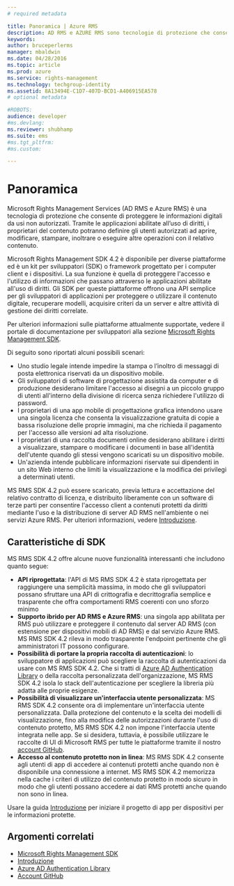 ```yaml
---
# required metadata

title: Panoramica | Azure RMS
description: AD RMS e AZURE RMS sono tecnologie di protezione che consenteno di proteggere le informazioni digitali da usi non autorizzati.
keywords:
author: bruceperlerms
manager: mbaldwin
ms.date: 04/28/2016
ms.topic: article
ms.prod: azure
ms.service: rights-management
ms.technology: techgroup-identity
ms.assetid: 8A13494E-C1D7-407D-BCD1-A406915EA578
# optional metadata

#ROBOTS:
audience: developer
#ms.devlang:
ms.reviewer: shubhamp
ms.suite: ems
#ms.tgt_pltfrm:
#ms.custom:

---
```


# Panoramica


Microsoft Rights Management Services (AD RMS e Azure RMS) è una tecnologia di protezione che consente di proteggere le informazioni digitali da usi non autorizzati. Tramite le applicazioni abilitate all’uso di diritti, i proprietari del contenuto potranno definire gli utenti autorizzati ad aprire, modificare, stampare, inoltrare o eseguire altre operazioni con il relativo contenuto.

Microsoft Rights Management SDK 4.2 è disponibile per diverse piattaforme ed è un kit per sviluppatori (SDK) o framework progettato per i computer client e i dispositivi. La sua funzione è quella di proteggere l'accesso e l'utilizzo di informazioni che passano attraverso le applicazioni abilitate all'uso di diritti. Gli SDK per queste piattaforme offrono una API semplice per gli sviluppatori di applicazioni per proteggere o utilizzare il contenuto digitale, recuperare modelli, acquisire criteri da un server e altre attività di gestione dei diritti correlate.

Per ulteriori informazioni sulle piattaforme attualmente supportate, vedere il portale di documentazione per sviluppatori alla sezione [Microsoft Rights Management SDK](active-directory-rights-management-services-multi-platform-thin-client-sdk-portal.md).

Di seguito sono riportati alcuni possibili scenari:

-   Uno studio legale intende impedire la stampa o l’inoltro di messaggi di posta elettronica riservati da un dispositivo mobile.
-   Gli sviluppatori di software di progettazione assistita da computer e di produzione desiderano limitare l'accesso ai disegni a un piccolo gruppo di utenti all'interno della divisione di ricerca senza richiedere l'utilizzo di password.
-   I proprietari di una app mobile di progettazione grafica intendono usare una singola licenza che consenta la visualizzazione gratuita di copie a bassa risoluzione delle proprie immagini, ma che richieda il pagamento per l'accesso alle versioni ad alta risoluzione.
-   I proprietari di una raccolta documenti online desiderano abilitare i diritti a visualizzare, stampare o modificare i documenti in base all'identità dell'utente quando gli stessi vengono scaricati su un dispositivo mobile.
-   Un'azienda intende pubblicare informazioni riservate sui dipendenti in un sito Web interno che limiti la visualizzazione e la modifica dei privilegi a determinati utenti.

MS RMS SDK 4.2 può essere scaricato, previa lettura e accettazione del relativo contratto di licenza, e distribuito liberamente con un software di terze parti per consentire l'accesso client a contenuti protetti da diritti mediante l'uso e la distribuzione di server AD RMS nell'ambiente o nei servizi Azure RMS. Per ulteriori informazioni, vedere [Introduzione](get-started.md).

## Caratteristiche di SDK


MS RMS SDK 4.2 offre alcune nuove funzionalità interessanti che includono quanto segue:

-   **API riprogettata**: l'API di MS RMS SDK 4.2 è stata riprogettata per raggiungere una semplicità massima, in modo che gli sviluppatori possano sfruttare una API di crittografia e decrittografia semplice e trasparente che offra comportamenti RMS coerenti con uno sforzo minimo
-   **Supporto ibrido per AD RMS e Azure RMS**: una singola app abilitata per RMS può utilizzare e proteggere il contenuto dal server AD RMS (con estensione per dispositivi mobili di AD RMS) e dal servizio Azure RMS. MS RMS SDK 4.2 rileva in modo trasparente l'endpoint pertinente che gli amministratori IT possono configurare.
-   **Possibilità di portare la propria raccolta di autenticazioni**: lo sviluppatore di applicazioni può scegliere la raccolta di autenticazioni da usare con MS RMS SDK 4.2. Che si tratti di [Azure AD Authentication Library](https://msdn.microsoft.com/en-us/library/jj573266.aspx) o della raccolta personalizzata dell'organizzazione, MS RMS SDK 4.2 isola lo stack dell'autenticazione per scegliere la libreria più adatta alle proprie esigenze.
-   **Possibilità di visualizzare un'interfaccia utente personalizzata**: MS RMS SDK 4.2 consente ora di implementare un'interfaccia utente personalizzata. Dalla protezione del contenuto e la scelta dei modelli di visualizzazione, fino alla modifica delle autorizzazioni durante l'uso di contenuto protetto, MS RMS SDK 4.2 non impone l'interfaccia utente integrata nelle app. Se si desidera, tuttavia, è possibile utilizzare le raccolte di UI di Microsoft RMS per tutte le piattaforme tramite il nostro [account GitHub](https://github.com/AzureAD/).
-   **Accesso al contenuto protetto non in linea**: MS RMS SDK 4.2 consente agli utenti di app di accedere ai contenuti protetti anche quando non è disponibile una connessione a internet. MS RMS SDK 4.2 memorizza nella cache i criteri di utilizzo del contenuto protetto in modo sicuro in modo che gli utenti possano accedere ai dati RMS protetti anche quando non sono in linea.

Usare la guida [Introduzione](get-started.md) per iniziare il progetto di app per dispositivi per le informazioni protette.

## Argomenti correlati

* [Microsoft Rights Management SDK](active-directory-rights-management-services-multi-platform-thin-client-sdk-portal.md)
* [Introduzione](get-started.md)
* [Azure AD Authentication Library](https://msdn.microsoft.com/en-us/library/jj573266.aspx)
* [Account GitHub](https://github.com/AzureAD/)
 

 





<!--HONumber=Apr16_HO4-->


